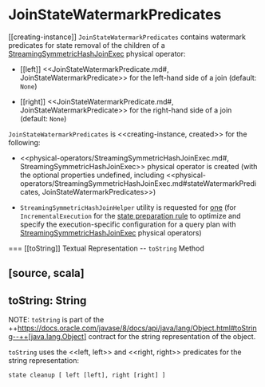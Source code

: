# JoinStateWatermarkPredicates

[[creating-instance]]
`JoinStateWatermarkPredicates` contains watermark predicates for state removal of the children of a [StreamingSymmetricHashJoinExec](../physical-operators/StreamingSymmetricHashJoinExec.md) physical operator:

* [[left]] <<JoinStateWatermarkPredicate.md#, JoinStateWatermarkPredicate>> for the left-hand side of a join (default: `None`)

* [[right]] <<JoinStateWatermarkPredicate.md#, JoinStateWatermarkPredicate>> for the right-hand side of a join (default: `None`)

`JoinStateWatermarkPredicates` is <<creating-instance, created>> for the following:

* <<physical-operators/StreamingSymmetricHashJoinExec.md#, StreamingSymmetricHashJoinExec>> physical operator is created (with the optional properties undefined, including <<physical-operators/StreamingSymmetricHashJoinExec.md#stateWatermarkPredicates, JoinStateWatermarkPredicates>>)

* `StreamingSymmetricHashJoinHelper` utility is requested for [one](StreamingSymmetricHashJoinHelper.md#getStateWatermarkPredicates) (for `IncrementalExecution` for the [state preparation rule](../IncrementalExecution.md#state) to optimize and specify the execution-specific configuration for a query plan with [StreamingSymmetricHashJoinExec](../physical-operators/StreamingSymmetricHashJoinExec.md) physical operators)

=== [[toString]] Textual Representation -- `toString` Method

[source, scala]
----
toString: String
----

NOTE: `toString` is part of the ++https://docs.oracle.com/javase/8/docs/api/java/lang/Object.html#toString--++[java.lang.Object] contract for the string representation of the object.

`toString` uses the <<left, left>> and <<right, right>> predicates for the string representation:

```
state cleanup [ left [left], right [right] ]
```
